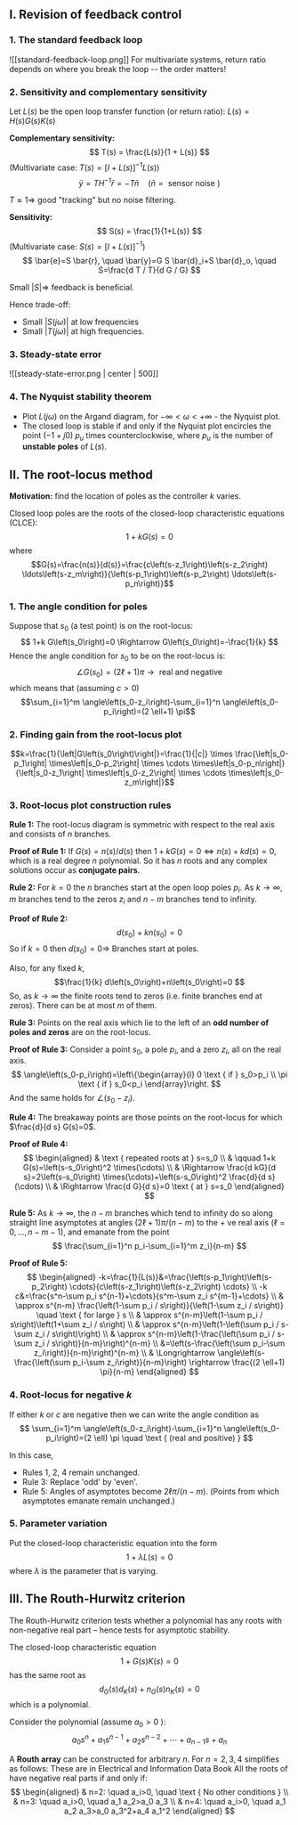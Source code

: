 ## I. Revision of feedback control
### 1. The standard feedback loop
![[standard-feedback-loop.png]]
For multivariate systems, return ratio depends on where you break the loop -- the order matters!

### 2. Sensitivity and complementary sensitivity

Let $L(s)$ be the open loop transfer function (or return ratio): $L(s) = H(s)G(s)K(s)$

**Complementary sensitivity:**
$$
T(s) = \frac{L(s)}{1 + L(s)}
$$
(Multivariate case: $T(s) = [I + L(s)]^{-1}L(s)$)
$$\bar{y}=T H^{-1} \bar{r}=-T \bar{n} \quad(\bar{n}=\text { sensor noise }) $$

$T \approx 1 \Rightarrow$ good "tracking" but no noise filtering.


**Sensitivity:**
$$
S(s) = \frac{1}{1+L(s)}
$$
(Multivariate case: $S(s) = [I+L(s)]^{-1}$)
$$
\bar{e}=S \bar{r}, \quad \bar{y}=G S \bar{d}_i+S \bar{d}_o, \quad S=\frac{d T / T}{d G / G}
$$

Small $|S| \Rightarrow$ feedback is beneficial.

Hence trade-off:
- Small $|S(j \omega)|$ at low frequencies
- Small $|T(j \omega)|$ at high frequencies.

### 3. Steady-state error
![[steady-state-error.png | center | 500]]
### 4. The Nyquist stability theorem
- Plot $L(j \omega)$ on the Argand diagram, for $-\infty<\omega<+\infty$ - the Nyquist plot.
- The closed loop is stable if and only if the Nyquist plot encircles the point $(-1+j 0) \; p_u$ times counterclockwise, where $p_u$ is the number of **unstable poles** of $L(s)$.

## II. The root-locus method

**Motivation:** find the location of poles as the controller $k$ varies.

Closed loop poles are the roots of the closed-loop characteristic equations (CLCE):
$$
1 + kG(s) = 0
$$
where
$$G(s)=\frac{n(s)}{d(s)}=\frac{c\left(s-z_1\right)\left(s-z_2\right) \ldots\left(s-z_m\right)}{\left(s-p_1\right)\left(s-p_2\right) \ldots\left(s-p_n\right)}$$
### 1. The angle condition for poles
Suppose that $s_0$ (a test point) is on the root-locus:
$$ 1+k G\left(s_0\right)=0 \Rightarrow G\left(s_0\right)=-\frac{1}{k} $$
Hence the angle condition for $s_0$ to be on the root-locus is:
$$\angle G\left(s_0\right)=(2 \ell+1) \pi \rightarrow \text{ real and negative}$$
which means that (assuming $c>0$)
$$\sum_{i=1}^m \angle\left(s_0-z_i\right)-\sum_{i=1}^n \angle\left(s_0-p_i\right)=(2 \ell+1) \pi$$
### 2. Finding gain from the root-locus plot
$$k=\frac{1}{\left|G\left(s_0\right)\right|}=\frac{1}{|c|} \times \frac{\left|s_0-p_1\right| \times\left|s_0-p_2\right| \times \cdots \times\left|s_0-p_n\right|}{\left|s_0-z_1\right| \times\left|s_0-z_2\right| \times \cdots \times\left|s_0-z_m\right|}$$
### 3. Root-locus plot construction rules
**Rule 1:** The root-locus diagram is symmetric with respect to the real axis and consists of $n$ branches.

**Proof of Rule 1:** If $G(s)=n(s) / d(s)$ then $1+k G(s)=0 \Longleftrightarrow n(s)+k d(s)=0$, which is a real degree $n$ polynomial. So it has $n$ roots and any complex solutions occur as **conjugate pairs**.


**Rule 2:** For $k=0$ the $n$ branches start at the open loop poles $p_i$. As $k \rightarrow \infty, m$ branches tend to the zeros $z_i$ and $n-m$ branches tend to infinity.

**Proof of Rule 2:** $$ d\left(s_0\right)+k n\left(s_0\right)=0 $$
So if $k=0$ then $d\left(s_0\right)=0 \Rightarrow$ Branches start at poles. 

Also, for any fixed $k$, $$\frac{1}{k} d\left(s_0\right)+n\left(s_0\right)=0 $$So, as $k \rightarrow \infty$ the finite roots tend to zeros (i.e. finite branches end at zeros). There can be at most $m$ of them.


**Rule 3:** Points on the real axis which lie to the left of an **odd number of poles and zeros** are on the root-locus.

**Proof of Rule 3:**
Consider a point $s_0$, a pole $p_i$, and a zero $z_i$, all on the real axis.
$$
\angle\left(s_0-p_i\right)=\left\{\begin{array}{l}
0 \text { if } s_0>p_i \\
\pi \text { if } s_0<p_i
\end{array}\right.
$$
And the same holds for $\angle(s_0 - z_i)$.


**Rule 4:** The breakaway points are those points on the root-locus for which $\frac{d}{d s} G(s)=0$.

**Proof of Rule 4:**
$$
\begin{aligned}
& \text { repeated roots at } s=s_0 \\
& \qquad 1+k G(s)=\left(s-s_0\right)^2 \times(\cdots) \\
& \Rightarrow \frac{d kG}{d s}=2\left(s-s_0\right) \times(\cdots)+\left(s-s_0\right)^2 \frac{d}{d s}(\cdots) \\
& \Rightarrow \frac{d G}{d s}=0 \text { at } s=s_0
\end{aligned}
$$

**Rule 5:** As $k \rightarrow \infty$, the $n-m$ branches which tend to infinity do so along straight line asymptotes at angles $(2 \ell+1) \pi /(n-m)$ to the + ve real axis $(\ell=0, \ldots, n-m-1)$, and emanate from the point
$$
\frac{\sum_{i=1}^n p_i-\sum_{i=1}^m z_i}{n-m}
$$

**Proof of Rule 5:**
$$
\begin{aligned}
-k=\frac{1}{L(s)}&=\frac{\left(s-p_1\right)\left(s-p_2\right) \cdots}{c\left(s-z_1\right)\left(s-z_2\right) \cdots} \\
-k c&=\frac{s^n-\sum p_i s^{n-1}+\cdots}{s^m-\sum z_i s^{m-1}+\cdots} \\
& \approx s^{n-m} \frac{\left(1-\sum p_i / s\right)}{\left(1-\sum z_i / s\right)} \quad \text { for large } s \\
& \approx s^{n-m}\left(1-\sum p_i / s\right)\left(1+\sum z_i / s\right) \\
& \approx s^{n-m}\left(1-\left(\sum p_i / s-\sum z_i / s\right)\right) \\
& \approx s^{n-m}\left(1-\frac{\left(\sum p_i / s-\sum z_i / s\right)}{n-m}\right)^{n-m} \\
&=\left(s-\frac{\left(\sum p_i-\sum z_i\right)}{n-m}\right)^{n-m} \\
& \Longrightarrow \angle\left(s-\frac{\left(\sum p_i-\sum z_i\right)}{n-m}\right) \rightarrow \frac{(2 \ell+1) \pi}{n-m}
\end{aligned}
$$

### 4. Root-locus for negative $k$
If either $k$ or $c$ are negative then we can write the angle condition as
$$
\sum_{i=1}^m \angle\left(s_0-z_i\right)-\sum_{i=1}^n \angle\left(s_0-p_i\right)=(2 \ell) \pi \quad \text { (real and positive) }
$$

In this case,
- Rules 1, 2, 4 remain unchanged.
- Rule 3: Replace 'odd' by 'even'.
- Rule 5: Angles of asymptotes become $2 \ell \pi /(n-m)$. (Points from which asymptotes emanate remain unchanged.)

### 5. Parameter variation
Put the closed-loop characteristic equation into the form 
$$1 + \lambda L(s) = 0$$
where $\lambda$ is the parameter that is varying.

## III. The Routh-Hurwitz criterion
The Routh-Hurwitz criterion tests whether a polynomial has any roots with non-negative real part – hence tests for asymptotic stability.

The closed-loop characteristic equation
$$
1 + G(s)K(s) = 0
$$
has the same root as
$$
d_G(s)d_K(s) + n_G(s)n_K(s) = 0
$$
which is a polynomial.

Consider the polynomial (assume $a_0>0$ ):
$$
a_0 s^n+a_1 s^{n-1}+a_2 s^{n-2}+\cdots+a_{n-1} s+a_n
$$

A **Routh array** can be constructed for arbitrary $n$.
For $n=2,3,4$ simplifies as follows:
These are in Electrical and Information Data Book
All the roots of have negative real parts if and only if:
$$
\begin{aligned}
& n=2: \quad a_i>0, \quad \text { No other conditions } \\
& n=3: \quad a_i>0, \quad a_1 a_2>a_0 a_3 \\
& n=4: \quad a_i>0, \quad a_1 a_2 a_3>a_0 a_3^2+a_4 a_1^2
\end{aligned}
$$

